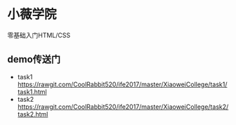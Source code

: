 # 小薇学院
零基础入门HTML/CSS
## demo传送门
- task1
https://rawgit.com/CoolRabbit520/ife2017/master/XiaoweiCollege/task1/task1.html
- task2
https://rawgit.com/CoolRabbit520/ife2017/master/XiaoweiCollege/task2/task2.html
